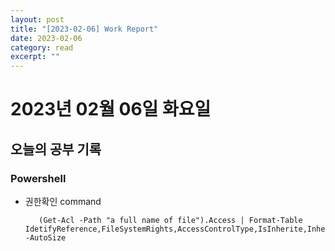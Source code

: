 ```yaml
---
layout: post
title: "[2023-02-06] Work Report" 
date: 2023-02-06
category: read 
excerpt: ""
---
```

# 2023년 02월 06일 화요일 

## 오늘의 공부 기록 
### Powershell
- 권한확인 command 
     ```
        (Get-Acl -Path "a full name of file").Access | Format-Table IdetifyReference,FileSystemRights,AccessControlType,IsInherite,InheritanceFlags -AutoSize
     ```